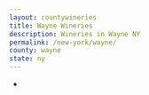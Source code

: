 ```yaml
---
layout: countywineries
title: Wayne Wineries
description: Wineries in Wayne NY
permalink: /new-york/wayne/
county: wayne
state: ny
---
```

-
